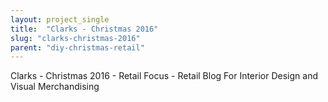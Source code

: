 ```yaml
---
layout: project_single
title:  "Clarks - Christmas 2016"
slug: "clarks-christmas-2016"
parent: "diy-christmas-retail"
---
```

Clarks - Christmas 2016 - Retail Focus - Retail Blog For Interior Design and Visual Merchandising